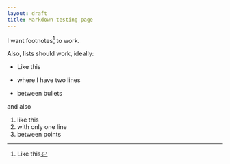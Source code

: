 ```yaml
---
layout: draft
title: Markdown testing page
---
```

I want footnotes[^1] to work.

Also, lists should work, ideally:

* Like this

* where I have two lines

* between bullets

and also

1. like this
2. with only one line
3. between points

[^1]: Like this
